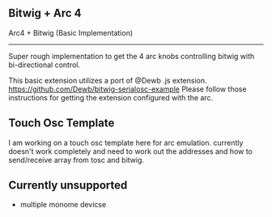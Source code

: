 ## Bitwig + Arc 4
 Arc4 + Bitwig (Basic Implementation)

---
Super rough implementation to get the 4 arc knobs controlling bitwig with bi-directional control.

This basic extension utilizes a port of @Dewb .js extension. https://github.com/Dewb/bitwig-serialosc-example
Please follow those instructions for getting the extension configured with the arc.

## Touch Osc Template
I am working on a touch osc template here for arc emulation. currently doesn't work completely and need to work out the addresses and how to send/receive array from tosc and bitwig.

## Currently unsupported
- multiple monome devicse
